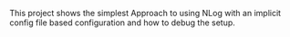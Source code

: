 ﻿This project shows the simplest Approach to using NLog with an implicit config file based configuration and how to debug the setup.